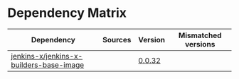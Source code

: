 # Dependency Matrix

Dependency | Sources | Version | Mismatched versions
---------- | ------- | ------- | -------------------
[jenkins-x/jenkins-x-builders-base-image](https://github.com/jenkins-x/jenkins-x-builders-base-image.git) |  | [0.0.32]() | 
